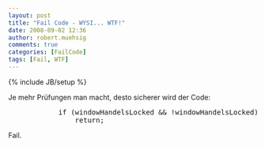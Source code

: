 ```yaml
---
layout: post
title: "Fail Code - WYSI... WTF!"
date: 2008-09-02 12:36
author: robert.muehsig
comments: true
categories: [FailCode]
tags: [Fail, WTF]
---
```

{% include JB/setup %}
<p>Je mehr Prüfungen man macht, desto sicherer wird der Code:</p> <p></p> <div class="wlWriterSmartContent" id="scid:812469c5-0cb0-4c63-8c15-c81123a09de7:72aa9e2f-a073-4d73-9560-650e818bb439" style="padding-right: 0px; display: inline; padding-left: 0px; float: none; padding-bottom: 0px; margin: 0px; padding-top: 0px"><pre name="code" class="c#">            if (windowHandelsLocked &amp;&amp; !windowHandelsLocked)
                return;</pre></div>
<p>Fail.</p>
